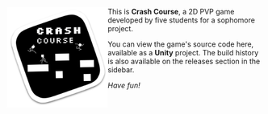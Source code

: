 <a href="https://rochesterx.games/crashcourse/"><img src="https://raw.githubusercontent.com/RochesterX/rochesterx.github.io/refs/heads/main/assets/images/crashcourse.png" align="left" height="200" width="200"></a>

This is **Crash Course**, a 2D PVP game developed by five students for a sophomore project.

You can view the game's source code here, available as a **Unity** project. The build history is also available on the releases section in the sidebar.

*Have fun!*
